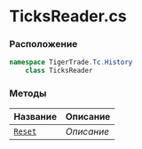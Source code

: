 
# TicksReader.cs
### Расположение
```csharp
namespace TigerTrade.Tc.History  
    class TicksReader
```

### Методы
| Название | Описание |
| --- | --- |
| [`Reset`](./Методы/Reset.md) | *Описание* |
